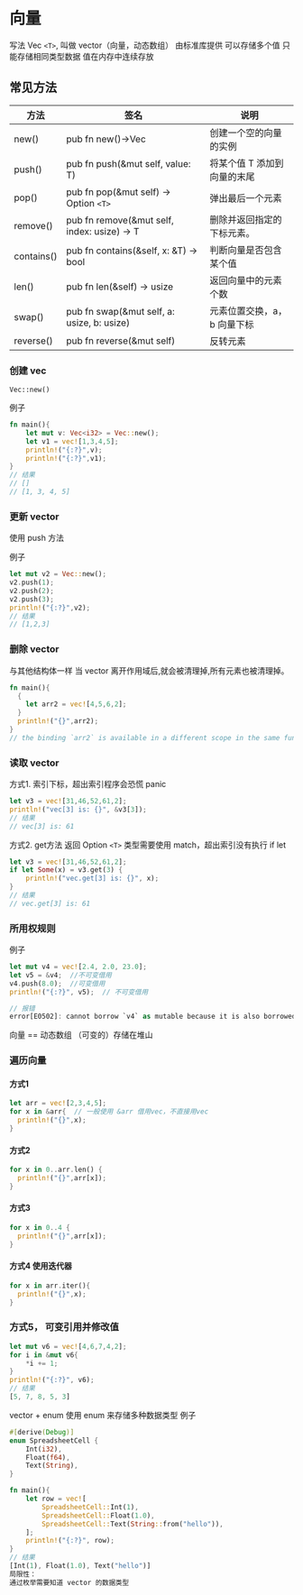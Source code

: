 # 向量

写法
Vec `<T>`, 叫做 vector（向量，动态数组）
由标准库提供
可以存储多个值
只能存储相同类型数据
值在内存中连续存放

## 常见方法
方法|	签名 |	说明
--|--|--
new()	|pub fn new()->Vec	|创建一个空的向量的实例
push() |	pub fn push(&mut self, value: T)	| 将某个值 T 添加到向量的末尾
pop()	| pub fn pop(&mut self) -> Option `<T>` |	弹出最后一个元素
remove() |	pub fn remove(&mut self, index: usize) -> T |	删除并返回指定的下标元素。
contains() |	pub fn contains(&self, x: &T) -> bool |	判断向量是否包含某个值
len()	| pub fn len(&self) -> usize |	返回向量中的元素个数
swap()|	pub fn swap(&mut self, a: usize, b: usize) |	元素位置交换，a，b 向量下标
reverse()|	pub fn reverse(&mut self) |	反转元素

### 创建  vec
`Vec::new()`

例子
```rust
fn main(){
    let mut v: Vec<i32> = Vec::new();
    let v1 = vec![1,3,4,5];
    println!("{:?}",v);
    println!("{:?}",v1);
}
// 结果
// []
// [1, 3, 4, 5]
```

### 更新 vector

使用 push 方法

例子
```rust
let mut v2 = Vec::new();
v2.push(1);
v2.push(2);
v2.push(3);
println!("{:?}",v2);
// 结果
// [1,2,3]
```

### 删除 vector
与其他结构体一样 当 vector 离开作用域后,就会被清理掉,所有元素也被清理掉。

```rust
fn main(){
  {
    let arr2 = vec![4,5,6,2];
  }
  println!("{}",arr2);
}
// the binding `arr2` is available in a different scope in the same function
```

### 读取 vector
方式1. 索引下标，超出索引程序会恐慌 panic

```rust
let v3 = vec![31,46,52,61,2];
println!("vec[3] is: {}", &v3[3]);
// 结果
// vec[3] is: 61
```

方式2. get方法 返回 Option `<T>` 类型需要使用 match，超出索引没有执行 if let

```rust
let v3 = vec![31,46,52,61,2];
if let Some(x) = v3.get(3) {
    println!("vec.get[3] is: {}", x);
}
// 结果
// vec.get[3] is: 61
```

### 所用权规则
例子

```rust
let mut v4 = vec![2.4, 2.0, 23.0];
let v5 = &v4;  //不可变借用
v4.push(8.0);  //可变借用
println!("{:?}", v5);  // 不可变借用

// 报错
error[E0502]: cannot borrow `v4` as mutable because it is also borrowed as immutable
```

向量 == 动态数组 （可变的）存储在堆山

### 遍历向量

#### 方式1
```rust
let arr = vec![2,3,4,5];
for x in &arr{  // 一般使用 &arr 借用vec，不直接用vec
  println!("{}",x);
}
```

#### 方式2
```rust
for x in 0..arr.len() {
  println!("{}",arr[x]);
}
```

#### 方式3
```rust
for x in 0..4 {
  println!("{}",arr[x]);
}
```

#### 方式4 使用迭代器
```rust
for x in arr.iter(){
  println!("{}",x);
}
```

### 方式5， 可变引用并修改值
```rust
let mut v6 = vec![4,6,7,4,2];
for i in &mut v6{
    *i += 1;
}
println!("{:?}", v6);
// 结果
[5, 7, 8, 5, 3]
```

vector + enum
使用 enum 来存储多种数据类型
例子

```rust
#[derive(Debug)]
enum SpreadsheetCell {
    Int(i32),
    Float(f64),
    Text(String),
}

fn main(){
    let row = vec![
        SpreadsheetCell::Int(1),
        SpreadsheetCell::Float(1.0),
        SpreadsheetCell::Text(String::from("hello")),
    ];
    println!("{:?}", row);
}
// 结果
[Int(1), Float(1.0), Text("hello")]
局限性：
通过枚举需要知道 vector 的数据类型
```